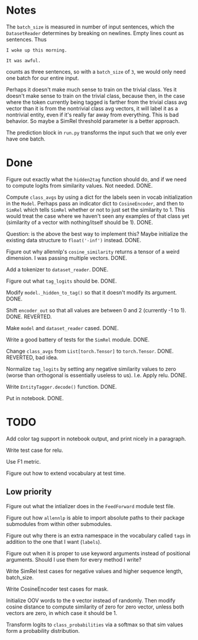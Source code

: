 # Notes

The `batch_size` is measured in number of input sentences, which the `DatasetReader` determines by breaking on newlines. Empty lines count as sentences. Thus
```
I woke up this morning.

It was awful.
```
counts as three sentences, so with a `batch_size` of `3`, we would only need one batch for our entire input.

 
Perhaps it doesn't make much sense to train on the trivial class. Yes it doesn't make sense
to train on the trivial class, because then, in the case where the token currently being tagged
is farther from the trivial class avg vector than it is from the nontrivial class avg vectors,
it will label it as a nontrivial entity, even if it's really far away from everything. This is
bad behavior. So maybe a SimRel threshold parameter is a better approach.

The prediction block in `run.py` transforms the input such that we only ever have one batch. 

# Done 

Figure out exactly what the `hidden2tag` function should do, and if we need to compute logits from similarity values. Not needed. DONE.

Compute `class_avgs` by using a dict for the labels seen in vocab initialization in the `Model`. Perhaps pass an indicator dict to `CosineEncoder`, and then to `SimRel` which tells `SimRel` whether or not to just set the similarity to 1. This would treat the case where we haven't seen any examples of that class yet (similarity of a vector with nothing/itself should be 1). DONE. 

Question: is the above the best way to implement this? Maybe initialize the existing data structure to `float('-inf')` instead.  DONE. 

Figure out why allennlp's `cosine_similarity` returns a tensor of a weird dimension. I was passing multiple vectors. DONE. 

Add a tokenizer to `dataset_reader`. DONE.

Figure out what `tag_logits` should be.  DONE. 

Modify `model._hidden_to_tag()` so that it doesn't modify its argument. DONE.

Shift `encoder_out` so that all values are between 0 and 2 (currently -1 to 1). DONE. REVERTED.

Make `model` and `dataset_reader` cased.  DONE. 

Write a good battery of tests for the `SimRel` module. DONE. 

Change `class_avgs` from `List[torch.Tensor]` to `torch.Tensor`. DONE. REVERTED, bad idea.  

Normalize `tag_logits` by setting any negative similarity values to zero (worse than orthogonal is essentially useless to us). I.e. Apply relu. DONE.  

Write `EntityTagger.decode()` function. DONE.  

Put in notebook. DONE. 





# TODO

Add color tag support in notebook output, and print nicely in a paragraph. 

Write test case for relu. 

Use F1 metric.

Figure out how to extend vocabulary at test time. 

## Low priority  

Figure out what the intializer does in the `FeedForward` module test file. 

Figure out how `allennlp` is able to import absolute paths to their package submodules from within other submodules. 

Figure out why there is an extra namespace in the vocabulary called `tags` in addition to the one that I want (`labels`). 

Figure out when it is proper to use keyword arguments instead of positional arguments. Should I use them for every method I write?
    
Write SimRel test cases for negative values and higher sequence length, batch\_size. 

Write CosineEncoder test cases for mask. 

Initialize OOV words to the `0` vector instead of randomly. Then modify cosine distance to compute similarity of zero for zero vector, unless both vectors are zero, in which case it should be 1. 

Transform logits to `class_probabilities` via a softmax so that sim values form a probability distribution. 
